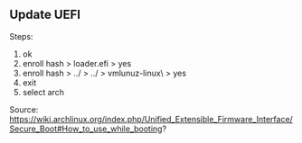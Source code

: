 ## Update UEFI

Steps:
1. ok
2. enroll hash > loader.efi > yes
3. enroll hash > ../ > ../ > vmlunuz-linux\ > yes
4. exit
5. select arch

Source: https://wiki.archlinux.org/index.php/Unified_Extensible_Firmware_Interface/Secure_Boot#How_to_use_while_booting?
